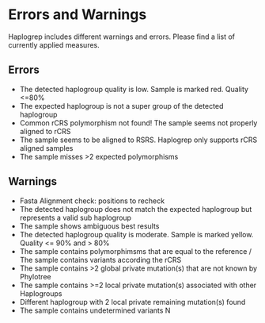 # Errors and Warnings

Haplogrep includes different warnings and errors. Please find a list of currently applied measures.

## Errors

* The detected haplogroup quality is low. Sample is marked red. Quality <=80%
* The expected haplogroup is not a super group of the detected haplogroup
* Common rCRS polymorphism not found! The sample seems not properly aligned to rCRS
* The sample seems to be aligned to RSRS. Haplogrep only supports rCRS aligned samples
* The sample misses >2 expected polymorphisms

## Warnings

* Fasta Alignment check:  positions to recheck
* The detected haplogroup does not match the expected haplogroup but represents a valid sub haplogroup
* The sample shows ambiguous best results
* The detected haplogroup quality is moderate. Sample is marked yellow. Quality <= 90% and > 80%
* The sample contains  polymorphimsms that are equal to the reference / The sample contains variants according the rCRS
* The sample contains >2 global private mutation(s) that are not known by Phylotree
* The sample contains >=2 local private mutation(s) associated with other Haplogroups
* Different haplogroup with 2 local private remaining mutation(s) found
* The sample contains undetermined variants N
